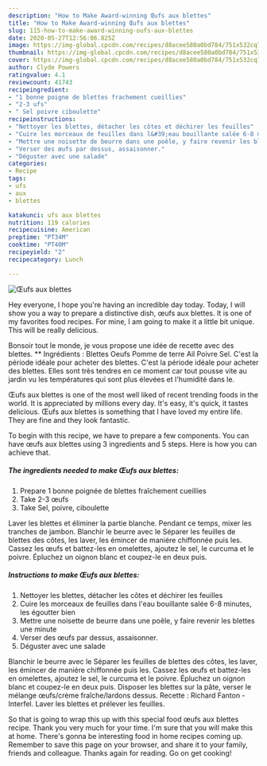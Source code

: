 ```yaml
---
description: "How to Make Award-winning Œufs aux blettes"
title: "How to Make Award-winning Œufs aux blettes"
slug: 115-how-to-make-award-winning-oufs-aux-blettes
date: 2020-05-27T12:56:06.825Z
image: https://img-global.cpcdn.com/recipes/d8acee580a0bd784/751x532cq70/oeufs-aux-blettes-photo-principale-de-la-recette.jpg
thumbnail: https://img-global.cpcdn.com/recipes/d8acee580a0bd784/751x532cq70/oeufs-aux-blettes-photo-principale-de-la-recette.jpg
cover: https://img-global.cpcdn.com/recipes/d8acee580a0bd784/751x532cq70/oeufs-aux-blettes-photo-principale-de-la-recette.jpg
author: Clyde Powers
ratingvalue: 4.1
reviewcount: 41743
recipeingredient:
- "1 bonne poigne de blettes frachement cueillies"
- "2-3 ufs"
- " Sel poivre ciboulette"
recipeinstructions:
- "Nettoyer les blettes, détacher les côtes et déchirer les feuilles"
- "Cuire les morceaux de feuilles dans l&#39;eau bouillante salée 6-8 minutes, les égoutter bien"
- "Mettre une noisette de beurre dans une poêle, y faire revenir les blettes une minute"
- "Verser des œufs par dessus, assaisonner."
- "Déguster avec une salade"
categories:
- Recipe
tags:
- ufs
- aux
- blettes

katakunci: ufs aux blettes 
nutrition: 119 calories
recipecuisine: American
preptime: "PT34M"
cooktime: "PT40M"
recipeyield: "2"
recipecategory: Lunch

---
```



![Œufs aux blettes](https://img-global.cpcdn.com/recipes/d8acee580a0bd784/751x532cq70/oeufs-aux-blettes-photo-principale-de-la-recette.jpg)

Hey everyone, I hope you're having an incredible day today. Today, I will show you a way to prepare a distinctive dish, œufs aux blettes. It is one of my favorites food recipes. For mine, I am going to make it a little bit unique. This will be really delicious.

Bonsoir tout le monde, je vous propose une idée de recette avec des blettes. ** Ingrédients : Blettes Oeufs Pomme de terre Ail Poivre Sel. C&#39;est la période idéale pour acheter des blettes. C&#39;est la période idéale pour acheter des blettes. Elles sont très tendres en ce moment car tout pousse vite au jardin vu les températures qui sont plus élevées et l&#39;humidité dans le.

Œufs aux blettes is one of the most well liked of recent trending foods in the world. It is appreciated by millions every day. It's easy, it's quick, it tastes delicious. Œufs aux blettes is something that I have loved my entire life. They are fine and they look fantastic.


To begin with this recipe, we have to prepare a few components. You can have œufs aux blettes using 3 ingredients and 5 steps. Here is how you can achieve that.

<!--inarticleads1-->

##### The ingredients needed to make Œufs aux blettes:

1. Prepare 1 bonne poignée de blettes fraîchement cueillies
1. Take 2-3 œufs
1. Take  Sel, poivre, ciboulette


Laver les blettes et éliminer la partie blanche. Pendant ce temps, mixer les tranches de jambon. Blanchir le beurre avec le Séparer les feuilles de blettes des côtes, les laver, les émincer de maniére chiffonnée puis les. Cassez les œufs et battez-les en omelettes, ajoutez le sel, le curcuma et le poivre. Épluchez un oignon blanc et coupez-le en deux puis. 

<!--inarticleads2-->

##### Instructions to make Œufs aux blettes:

1. Nettoyer les blettes, détacher les côtes et déchirer les feuilles
1. Cuire les morceaux de feuilles dans l&#39;eau bouillante salée 6-8 minutes, les égoutter bien
1. Mettre une noisette de beurre dans une poêle, y faire revenir les blettes une minute
1. Verser des œufs par dessus, assaisonner.
1. Déguster avec une salade


Blanchir le beurre avec le Séparer les feuilles de blettes des côtes, les laver, les émincer de maniére chiffonnée puis les. Cassez les œufs et battez-les en omelettes, ajoutez le sel, le curcuma et le poivre. Épluchez un oignon blanc et coupez-le en deux puis. Disposer les blettes sur la pâte, verser le mélange œufs/crème fraîche/lardons dessus. Recette : Richard Fanton - Interfel. Laver les blettes et prélever les feuilles. 

So that is going to wrap this up with this special food œufs aux blettes recipe. Thank you very much for your time. I'm sure that you will make this at home. There's gonna be interesting food in home recipes coming up. Remember to save this page on your browser, and share it to your family, friends and colleague. Thanks again for reading. Go on get cooking!
